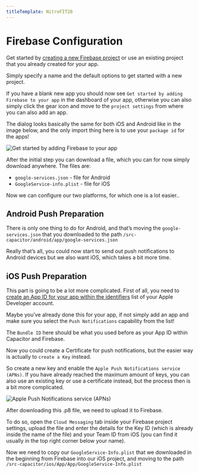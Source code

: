 ```yaml
---
titleTemplate: NitroFIT28
---
```


# Firebase Configuration
Get started by [creating a new Firebase project](https://firebase.google.com/) or use an existing project that you already created for your app.

Simply specify a name and the default options to get started with a new project.

If you have a blank new app you should now see `Get started by adding Firebase to your app` in the dashboard of your app, otherwise you can also simply click the gear icon and move to the `project settings` from where you can also add an app.

The dialog looks basically the same for both iOS and Android like in the image below, and the only import thing here is to use your `package id` for the apps!

![Get started by adding Firebase to your app](/firebase.jpg)

After the initial step you can download a file, which you can for now simply download anywhere. The files are:

- `google-services.json` - file for Android
- `GoogleService-info.plist` - file for iOS

Now we can configure our two platforms, for which one is a lot easier..

## Android Push Preparation
There is only one thing to do for Android, and that’s moving the `google-services.json` that you downloaded to the path `/src-capacitor/android/app/google-services.json`

Really that’s all, you could now start to send out push notifications to Android devices but we also want iOS, which takes a bit more time.

## iOS Push Preparation
This part is going to be a lot more complicated. First of all, you need to [create an App ID for your app within the identifiers](https://developer.apple.com/account/resources/identifiers/list) list of your Apple Developer account.

Maybe you’ve already done this for your app, if not simply add an app and make sure you select the `Push Notifications` capability from the list!

The `Bundle ID` here should be what you used before as your App ID within Capacitor and Firebase.

Now you could create a Certificate for push notifications, but the easier way is actually to `create a Key` instead.

So create a new key and enable the `Apple Push Notifications service (APNs)`. If you have already reached the maximum amount of keys, you can also use an existing key or use a certificate instead, but the process then is a bit more complicated.

![Apple Push Notifications service (APNs)](/apple-certificate.jpg)

After downloading this .p8 file, we need to upload it to Firebase.

To do so, open the `Cloud Messaging` tab inside your Firebase project settings, upload the file and enter the details for the Key ID (which is already inside the name of the file) and your Team ID from iOS (you can find it usually in the top right corner below your name).

Now we need to copy our `GoogleService-Info.plist` that we downloaded in the beginning from Firebase into our iOS project, and moving to the path `/src-capacitor/ios/App/App/GoogleService-Info.plist`

